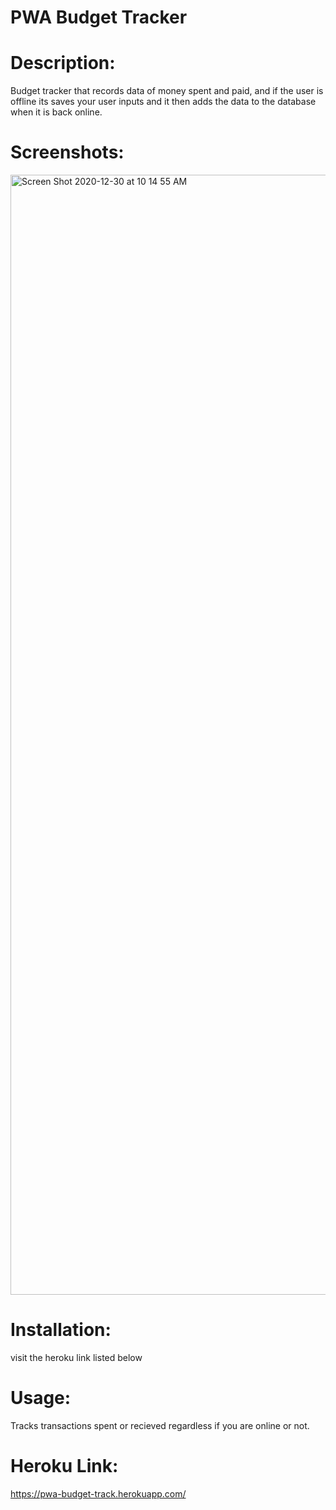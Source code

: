 # PWA Budget Tracker 

# Description:
Budget tracker that records data of money spent and paid, and if the user is offline its saves your user inputs and it then adds the data to the database when it is back online.
# Screenshots:
<img width="1792" alt="Screen Shot 2020-12-30 at 10 14 55 AM" src="https://user-images.githubusercontent.com/66392934/103362982-fff1a900-4a87-11eb-86ca-94fc60ca20a0.png">

# Installation:
visit the heroku link listed below
# Usage:
Tracks transactions spent or recieved regardless if you are online or not.
# Heroku Link:
https://pwa-budget-track.herokuapp.com/
